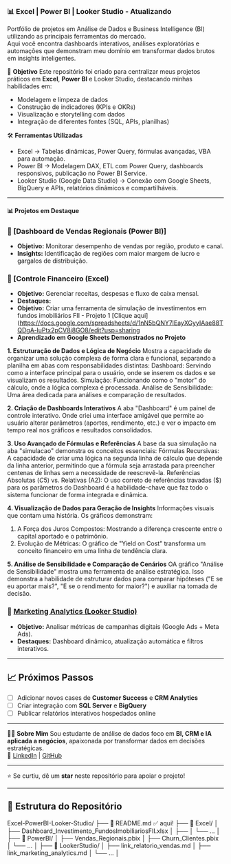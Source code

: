 ### 📊 Excel | Power BI | Looker Studio - Atualizando

Portfólio de projetos em Análise de Dados e Business Intelligence (BI) utilizando as principais ferramentas do mercado.  
Aqui você encontra dashboards interativos, análises exploratórias e automações que demonstram meu domínio em transformar dados brutos em insights inteligentes.

🚀 **Objetivo**
Este repositório foi criado para centralizar meus projetos práticos em **Excel**, **Power BI** e Looker Studio, destacando minhas habilidades em:
- Modelagem e limpeza de dados
- Construção de indicadores (KPIs e OKRs)
- Visualização e storytelling com dados
- Integração de diferentes fontes (SQL, APIs, planilhas)

🛠️ **Ferramentas Utilizadas**
- Excel → Tabelas dinâmicas, Power Query, fórmulas avançadas, VBA para automação.  
- Power BI → Modelagem DAX, ETL com Power Query, dashboards responsivos, publicação no Power BI Service.  
- Looker Studio (Google Data Studio) → Conexão com Google Sheets, BigQuery e APIs, relatórios dinâmicos e compartilháveis.

---

#### 📊 Projetos em Destaque
### 🔹 [Dashboard de Vendas Regionais (Power BI)]
- **Objetivo:** Monitorar desempenho de vendas por região, produto e canal.  
- **Insights:** Identificação de regiões com maior margem de lucro e gargalos de distribuição.  

### 🔹 [Controle Financeiro (Excel)
- **Objetivo:** Gerenciar receitas, despesas e fluxo de caixa mensal.
- **Destaques:**    
- **Objetivo:** Criar uma ferramenta de simulação de investimentos em fundos imobiliários FII - Projeto 1
  [Clique aqui](https://docs.google.com/spreadsheets/d/1nN5bQNY7lEayXGyyIAae88TQDgA-luPtx2pCV8i8GO8/edit?usp=sharing
- **Aprendizado em Google Sheets Demonstrados no Projeto**

**1. Estruturação de Dados e Lógica de Negócio**
Mostra a capacidade de organizar uma solução complexa de forma clara e funcional, separando a planilha em abas com responsabilidades distintas:
Dashboard: Servindo como a interface principal para o usuário, onde se inserem os dados e se visualizam os resultados.
Simulação: Funcionando como o "motor" do cálculo, onde a lógica complexa é processada.
Análise de Sensibilidade: Uma área dedicada para análises e comparação de resultados.

**2. Criação de Dashboards Interativos**
A aba "Dashboard" é um painel de controle interativo. Onde criei uma interface amigável que permite ao usuário alterar parâmetros (aportes, rendimento, etc.) e ver o impacto em tempo real nos gráficos e resultados consolidados.

**3. Uso Avançado de Fórmulas e Referências**
A base da sua simulação na aba "simulacao" demonstra os conceitos essenciais:
Fórmulas Recursivas: A capacidade de criar uma lógica na segunda linha de cálculo que depende da linha anterior, permitindo que a fórmula seja arrastada para preencher centenas de linhas sem a necessidade de reescrevê-la.
Referências Absolutas ($C$5) vs. Relativas (A2): O uso correto de referências travadas ($) para os parâmetros do Dashboard é a habilidade-chave que faz todo o sistema funcionar de forma integrada e dinâmica.

**4. Visualização de Dados para Geração de Insights**
Informações visuais que contam uma história. Os gráficos demonstram:
1. A Força dos Juros Compostos: Mostrando a diferença crescente entre o capital aportado e o patrimônio.
2. Evolução de Métricas: O gráfico de "Yield on Cost" transforma um conceito financeiro em uma linha de tendência clara.

**5. Análise de Sensibilidade e Comparação de Cenários**
OA gráfico "Análise de Sensibilidade" mostra uma ferramenta de análise estratégica. Isso demonstra a habilidade de estruturar dados para comparar hipóteses ("E se eu aportar mais?", "E se o rendimento for maior?") e auxiliar na tomada de decisão.  

### 🔹 [Marketing Analytics (Looker Studio)](link_aqui)
- **Objetivo:** Analisar métricas de campanhas digitais (Google Ads + Meta Ads).  
- **Destaques:** Dashboard dinâmico, atualização automática e filtros interativos.  

---

## 📈 Próximos Passos
- [ ] Adicionar novos cases de **Customer Success** e **CRM Analytics**  
- [ ] Criar integração com **SQL Server** e **BigQuery**  
- [ ] Publicar relatórios interativos hospedados online  

---
👩‍💻 **Sobre Mim**
Sou estudante de análise de dados foco em **BI, CRM e IA aplicada a negócios**, apaixonada por transformar dados em decisões estratégicas.  
🔗 [LinkedIn](https://linkedin.com/in/robelsa) | [GitHub](https://github.com/robelsa)  

---

⭐ Se curtiu, dê um **star** neste repositório para apoiar o projeto!


---

## 📂 Estrutura do Repositório

Excel-PowerBI-Looker-Studio/
├── 📄 README.md   ✅ aqui!
├── 📁 Excel/
│   ├── Dashboard_Investimento_FundosImobiliariosFII.xlsx
│   ├── 
│   └── ...
│
├── 📁 PowerBI/
│   ├── Vendas_Regionais.pbix
│   ├── Churn_Clientes.pbix
│   └── ...
│
├── 📁 LookerStudio/
│   ├── link_relatorio_vendas.md
│   ├── link_marketing_analytics.md
│   └── ...
│

